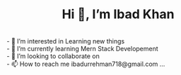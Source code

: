  <h1 align="center"> Hi 👋, I’m Ibad Khan</h1></br>
- 👀 I’m interested in Learning new things </br>
- 🌱 I’m currently learning Mern Stack Developement </br>
- 💞️ I’m looking to collaborate on </br>
- 📫 How to reach me ibadurrehman718@gmail.com ...

<!---
ibaddKhan/ibaddKhan is a ✨ special ✨ repository because its `README.md` (this file) appears on your GitHub profile.
You can click the Preview link to take a look at your changes.
--->
